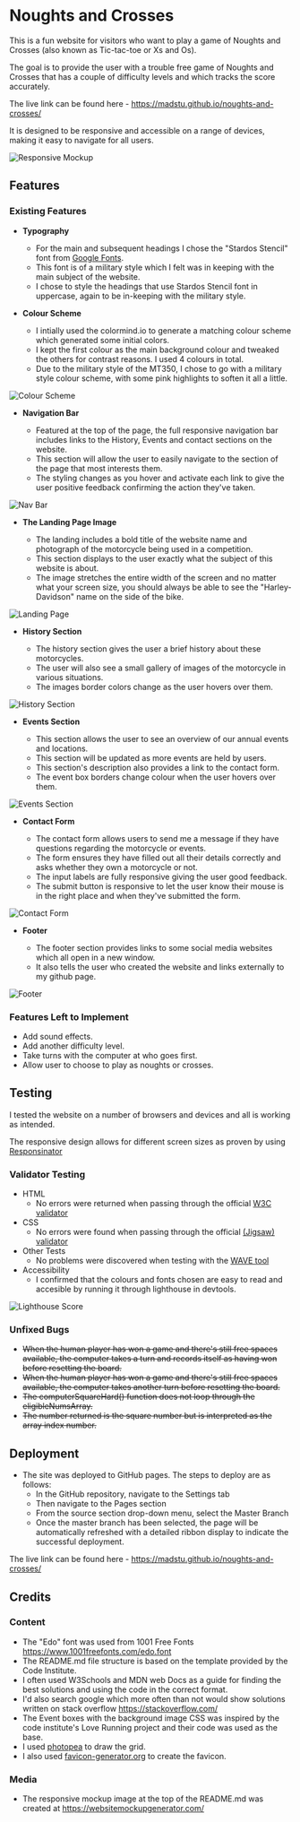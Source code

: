 # Noughts and Crosses

This is a fun website for visitors who want to play a game of Noughts and Crosses (also known as Tic-tac-toe or Xs and Os). 

The goal is to provide the user with a trouble free game of Noughts and Crosses that has a couple of difficulty levels and which tracks the score accurately.

The live link can be found here - https://madstu.github.io/noughts-and-crosses/

It is designed to be responsive and accessible on a range of devices, making it easy to navigate for all users.

![Responsive Mockup](https://raw.githubusercontent.com/MadStu/HTMLCSSEPP/main/assets/images/readme-images/responsive-website-mockup.png)

## Features 

### Existing Features

- __Typography__

  - For the main and subsequent headings I chose the "Stardos Stencil" font from [Google Fonts](https://fonts.google.com/specimen/Stardos+Stencil).
  - This font is of a military style which I felt was in keeping with the main subject of the website.
  - I chose to style the headings that use Stardos Stencil font in uppercase, again to be in-keeping with the military style.

- __Colour Scheme__

  - I intially used the colormind.io to generate a matching colour scheme which generated some initial colors.
  - I kept the first colour as the main background colour and tweaked the others for contrast reasons. I used 4 colours in total. 
  - Due to the military style of the MT350, I chose to go with a military style colour scheme, with some pink highlights to soften it all a little.

![Colour Scheme](https://raw.githubusercontent.com/MadStu/HTMLCSSEPP/main/assets/images/readme-images/colour-scheme.png)

- __Navigation Bar__

  - Featured at the top of the page, the full responsive navigation bar includes links to the History, Events and contact sections on the website.
  - This section will allow the user to easily navigate to the section of the page that most interests them. 
  - The styling changes as you hover and activate each link to give the user positive feedback confirming the action they've taken.

![Nav Bar](https://raw.githubusercontent.com/MadStu/HTMLCSSEPP/main/assets/images/readme-images/nav-bar.png)

- __The Landing Page Image__

  - The landing includes a bold title of the website name and photograph of the motorcycle being used in a competition.
  - This section displays to the user exactly what the subject of this website is about.
  - The image stretches the entire width of the screen and no matter what your screen size, you should always be able to see the "Harley-Davidson" name on the side of the bike.

![Landing Page](https://raw.githubusercontent.com/MadStu/HTMLCSSEPP/main/assets/images/readme-images/landing-image.png)

- __History Section__

  - The history section gives the user a brief history about these motorcycles.
  - The user will also see a small gallery of images of the motorcycle in various situations.
  - The images border colors change as the user hovers over them.

![History Section](https://raw.githubusercontent.com/MadStu/HTMLCSSEPP/main/assets/images/readme-images/history-image.png)

- __Events Section__

  - This section allows the user to see an overview of our annual events and locations.
  - This section will be updated as more events are held by users.
  - This section's description also provides a link to the contact form.
  - The event box borders change colour when the user hovers over them.

![Events Section](https://raw.githubusercontent.com/MadStu/HTMLCSSEPP/main/assets/images/readme-images/events-image.png)

- __Contact Form__ 

  - The contact form allows users to send me a message if they have questions regarding the motorcycle or events. 
  - The form ensures they have filled out all their details correctly and asks whether they own a motorcycle or not.
  - The input labels are fully responsive giving the user good feedback.
  - The submit button is responsive to let the user know their mouse is in the right place and when they've submitted the form.

![Contact Form](https://raw.githubusercontent.com/MadStu/HTMLCSSEPP/main/assets/images/readme-images/contact-image.png)

- __Footer__

  - The footer section provides links to some social media websites which all open in a new window.
  - It also tells the user who created the website and links externally to my github page.

![Footer](https://raw.githubusercontent.com/MadStu/HTMLCSSEPP/main/assets/images/readme-images/footer-image.png)

### Features Left to Implement

- Add sound effects.
- Add another difficulty level.
- Take turns with the computer at who goes first.
- Allow user to choose to play as noughts or crosses.

## Testing 

I tested the website on a number of browsers and devices and all is working as intended.

The responsive design allows for different screen sizes as proven by using [Responsinator](http://www.responsinator.com/?url=madstu.github.io%2Fnoughts-and-crosses%2F)

### Validator Testing 

- HTML
  - No errors were returned when passing through the official [W3C validator](https://validator.w3.org/nu/?doc=https%3A%2F%2Fmadstu.github.io%2Fnoughts-and-crosses%2F)
- CSS
  - No errors were found when passing through the official [(Jigsaw) validator](https://jigsaw.w3.org/css-validator/validator?uri=https%3A%2F%2Fmadstu.github.io%2Fnoughts-and-crosses%2F&profile=css3svg&usermedium=all&warning=1&vextwarning=&lang=en)
- Other Tests
  - No problems were discovered when testing with the [WAVE tool](https://wave.webaim.org/report#/https://madstu.github.io/noughts-and-crosses/)
- Accessibility
  - I confirmed that the colours and fonts chosen are easy to read and accesible by running it through lighthouse in devtools.

![Lighthouse Score](https://raw.githubusercontent.com/MadStu/HTMLCSSEPP/main/assets/images/readme-images/lighthouse-score.png)

### Unfixed Bugs

- ~~When the human player has won a game and there's still free spaces available, the computer takes a turn and records itself as having won before resetting the board.~~
- ~~When the human player has won a game and there's still free spaces available, the computer takes another turn before resetting the board.~~
- ~~The computerSquareHard() function does not loop through the eligibleNumsArray.~~
- ~~The number returned is the square number but is interpreted as the array index number.~~

## Deployment

- The site was deployed to GitHub pages. The steps to deploy are as follows: 
  - In the GitHub repository, navigate to the Settings tab 
  - Then navigate to the Pages section 
  - From the source section drop-down menu, select the Master Branch
  - Once the master branch has been selected, the page will be automatically refreshed with a detailed ribbon display to indicate the successful deployment. 

The live link can be found here - https://madstu.github.io/noughts-and-crosses/


## Credits 

### Content 

- The "Edo" font was used from 1001 Free Fonts https://www.1001freefonts.com/edo.font
- The README.md file structure is based on the template provided by the Code Institute.
- I often used W3Schools and MDN web Docs as a guide for finding the best solutions and using the code in the correct format.
- I'd also search google which more often than not would show solutions written on stack overflow https://stackoverflow.com/
- The Event boxes with the background image CSS was inspired by the code institute's Love Running project and their code was used as the base.
- I used [photopea](https://www.photopea.com/) to draw the grid. 
- I also used [favicon-generator.org](https://www.favicon-generator.org/) to create the favicon. 

### Media

- The responsive mockup image at the top of the README.md was created at https://websitemockupgenerator.com/
